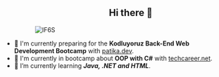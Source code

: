 ## &nbsp; &nbsp; &nbsp; &nbsp; &nbsp; &nbsp; &nbsp; &nbsp; &nbsp; &nbsp; &nbsp; &nbsp; &nbsp; &nbsp; &nbsp; &nbsp; &nbsp; &nbsp; &nbsp; &nbsp; &nbsp; &nbsp; &nbsp; &nbsp;  Hi there 👋
&nbsp; &nbsp; &nbsp; &nbsp; &nbsp; &nbsp; &nbsp; &nbsp; &nbsp; ![IF6S](https://user-images.githubusercontent.com/76565829/166636725-e76dd0bb-6512-460d-87d1-f9ecc05dabd9.gif)

- 📝 I'm currently preparing for the **Kodluyoruz Back-End Web Development Bootcamp** with [patika.dev](https://www.patika.dev).
- 🔭 I'm currently in bootcamp about **OOP with C#** with [techcareer.net](https://www.techcareer.net).
- 🌱 I’m currently learning ***Java, .NET and HTML***.
